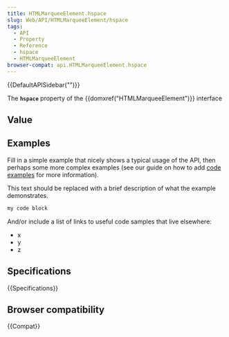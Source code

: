 ```yaml
---
title: HTMLMarqueeElement.hspace
slug: Web/API/HTMLMarqueeElement/hspace
tags:
  - API
  - Property
  - Reference
  - hspace
  - HTMLMarqueeElement
browser-compat: api.HTMLMarqueeElement.hspace
---
```

{{DefaultAPISidebar("")}}

The **`hspace`** property of the {{domxref("HTMLMarqueeElement")}} interface 

## Value



## Examples

Fill in a simple example that nicely shows a typical usage of the API, then perhaps some more complex examples (see our guide on how to add [code examples](/en-US/docs/MDN/Contribute/Structures/Code_examples) for more information).

This text should be replaced with a brief description of what the example demonstrates.

```js
my code block
```

And/or include a list of links to useful code samples that live elsewhere:

*   x
*   y
*   z

## Specifications

{{Specifications}}

## Browser compatibility

{{Compat}}


